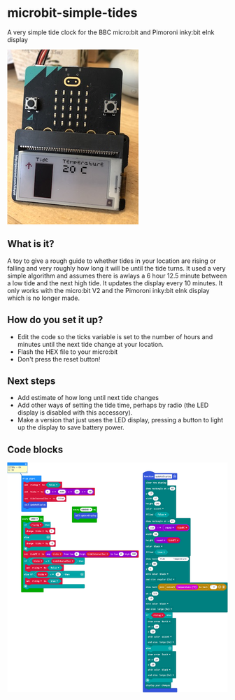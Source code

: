 # microbit-simple-tides
A very simple tide clock for the BBC micro:bit and Pimoroni inky:bit eInk display

![a BBC micro:bit and a Pimoroni inky:bit accessory showing a bar chart, arrow to show rising or falling tide and the temperature](images/micro-bit-tides-small.JPG)

## What is it?
A toy to give a rough guide to whether tides in your location are rising or falling and very roughly how long it will be until the tide turns. It used a very simple algorithm and assumes there is awlays a 6 hour 12.5 minute between a low tide and the next high tide. It updates the display every 10 minutes.
It only works with the micro:bit V2 and the Pimoroni inky:bit eInk display which is no longer made.

## How do you set it up?
- Edit the code so the ticks variable is set to the number of hours and minutes until the next tide change at your location.
- Flash the HEX file to your micro:bit
- Don't press the reset button!

## Next steps
- Add estimate of how long until next tide changes
- Add other ways of setting the tide time, perhaps by radio (the LED display is disabled with this accessory).
- Make a version that just uses the LED display, pressing a button to light up the display to save battery power.

## Code blocks
![MakeCode program blocks](images/tides-blocks.png)

